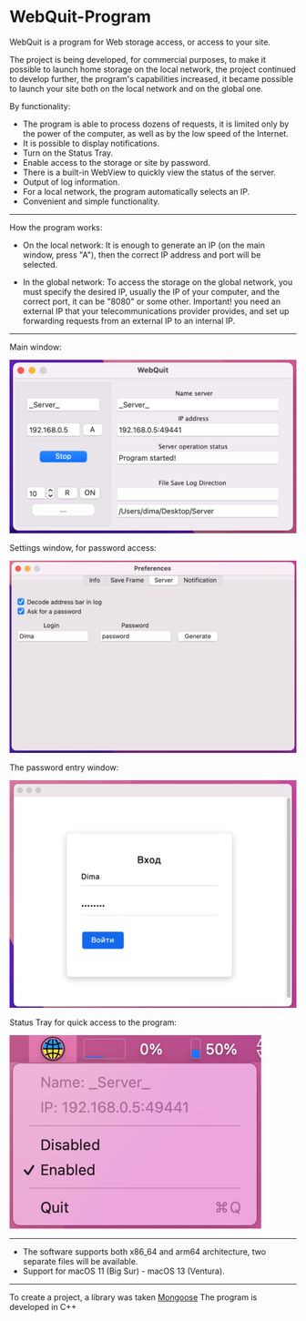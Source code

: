 # WebQuit-Program

WebQuit is a program for Web storage access, or access to your site.

The project is being developed, for commercial purposes, to make it possible to launch home storage on the local network, the project continued to develop further, the program's capabilities increased, it became possible to launch your site both on the local network and on the global one.

By functionality:
- The program is able to process dozens of requests, it is limited only by the power of the computer, as well as by the low speed of the Internet.
- It is possible to display notifications.
- Turn on the Status Tray.
- Enable access to the storage or site by password.
- There is a built-in WebView to quickly view the status of the server.
- Output of log information.
- For a local network, the program automatically selects an IP.
- Convenient and simple functionality.


---

How the program works:
 - On the local network:
   It is enough to generate an IP (on the main window, press "A"), then the correct IP address and port will be selected.
   
 - In the global network:
   To access the storage on the global network, you must specify the desired IP, usually the IP of your computer, and the correct port, it can be "8080" or some other. Important! you need an external IP that your telecommunications provider provides, and set up forwarding requests from an external IP to an internal IP.
   
---


Main window:

![WebQuit](./img/1.png)


Settings window, for password access:

![WebQuit](./img/3.png)


The password entry window:

![WebQuit](./img/4.png)

Status Tray for quick access to the program:

![WebQuit](./img/5.png)


---

- The software supports both x86_64 and arm64 architecture, two separate files will be available.
- Support for macOS 11 (Big Sur) - macOS 13 (Ventura).

---
To create a project, a library was taken [Mongoose](https://github.com/cesanta/mongoose)
The program is developed in C++
